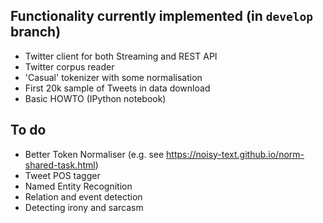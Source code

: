 ## Functionality currently implemented (in `develop` branch)

* Twitter client for both Streaming and REST API
* Twitter corpus reader 
* 'Casual' tokenizer with some normalisation
* First 20k sample of Tweets in data download
* Basic HOWTO (IPython notebook)

## To do

* Better Token Normaliser (e.g. see https://noisy-text.github.io/norm-shared-task.html)
* Tweet POS tagger
* Named Entity Recognition
* Relation and event detection
* Detecting irony and sarcasm